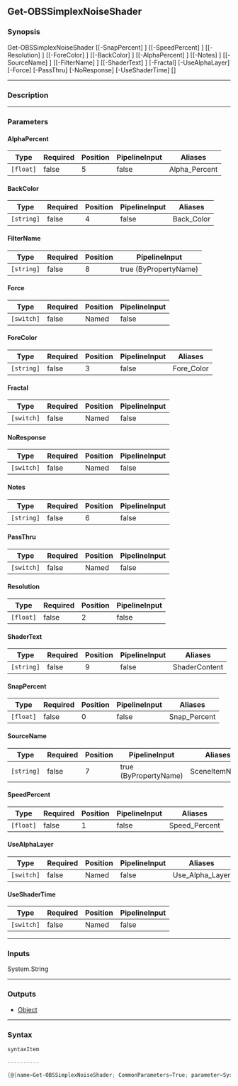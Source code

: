 Get-OBSSimplexNoiseShader
-------------------------

### Synopsis

Get-OBSSimplexNoiseShader [[-SnapPercent] <float>] [[-SpeedPercent] <float>] [[-Resolution] <float>] [[-ForeColor] <string>] [[-BackColor] <string>] [[-AlphaPercent] <float>] [[-Notes] <string>] [[-SourceName] <string>] [[-FilterName] <string>] [[-ShaderText] <string>] [-Fractal] [-UseAlphaLayer] [-Force] [-PassThru] [-NoResponse] [-UseShaderTime] [<CommonParameters>]

---

### Description

---

### Parameters
#### **AlphaPercent**

|Type     |Required|Position|PipelineInput|Aliases      |
|---------|--------|--------|-------------|-------------|
|`[float]`|false   |5       |false        |Alpha_Percent|

#### **BackColor**

|Type      |Required|Position|PipelineInput|Aliases   |
|----------|--------|--------|-------------|----------|
|`[string]`|false   |4       |false        |Back_Color|

#### **FilterName**

|Type      |Required|Position|PipelineInput        |
|----------|--------|--------|---------------------|
|`[string]`|false   |8       |true (ByPropertyName)|

#### **Force**

|Type      |Required|Position|PipelineInput|
|----------|--------|--------|-------------|
|`[switch]`|false   |Named   |false        |

#### **ForeColor**

|Type      |Required|Position|PipelineInput|Aliases   |
|----------|--------|--------|-------------|----------|
|`[string]`|false   |3       |false        |Fore_Color|

#### **Fractal**

|Type      |Required|Position|PipelineInput|
|----------|--------|--------|-------------|
|`[switch]`|false   |Named   |false        |

#### **NoResponse**

|Type      |Required|Position|PipelineInput|
|----------|--------|--------|-------------|
|`[switch]`|false   |Named   |false        |

#### **Notes**

|Type      |Required|Position|PipelineInput|
|----------|--------|--------|-------------|
|`[string]`|false   |6       |false        |

#### **PassThru**

|Type      |Required|Position|PipelineInput|
|----------|--------|--------|-------------|
|`[switch]`|false   |Named   |false        |

#### **Resolution**

|Type     |Required|Position|PipelineInput|
|---------|--------|--------|-------------|
|`[float]`|false   |2       |false        |

#### **ShaderText**

|Type      |Required|Position|PipelineInput|Aliases      |
|----------|--------|--------|-------------|-------------|
|`[string]`|false   |9       |false        |ShaderContent|

#### **SnapPercent**

|Type     |Required|Position|PipelineInput|Aliases     |
|---------|--------|--------|-------------|------------|
|`[float]`|false   |0       |false        |Snap_Percent|

#### **SourceName**

|Type      |Required|Position|PipelineInput        |Aliases      |
|----------|--------|--------|---------------------|-------------|
|`[string]`|false   |7       |true (ByPropertyName)|SceneItemName|

#### **SpeedPercent**

|Type     |Required|Position|PipelineInput|Aliases      |
|---------|--------|--------|-------------|-------------|
|`[float]`|false   |1       |false        |Speed_Percent|

#### **UseAlphaLayer**

|Type      |Required|Position|PipelineInput|Aliases        |
|----------|--------|--------|-------------|---------------|
|`[switch]`|false   |Named   |false        |Use_Alpha_Layer|

#### **UseShaderTime**

|Type      |Required|Position|PipelineInput|
|----------|--------|--------|-------------|
|`[switch]`|false   |Named   |false        |

---

### Inputs
System.String

---

### Outputs
* [Object](https://learn.microsoft.com/en-us/dotnet/api/System.Object)

---

### Syntax
```PowerShell
syntaxItem
```
```PowerShell
----------
```
```PowerShell
{@{name=Get-OBSSimplexNoiseShader; CommonParameters=True; parameter=System.Object[]}}
```
